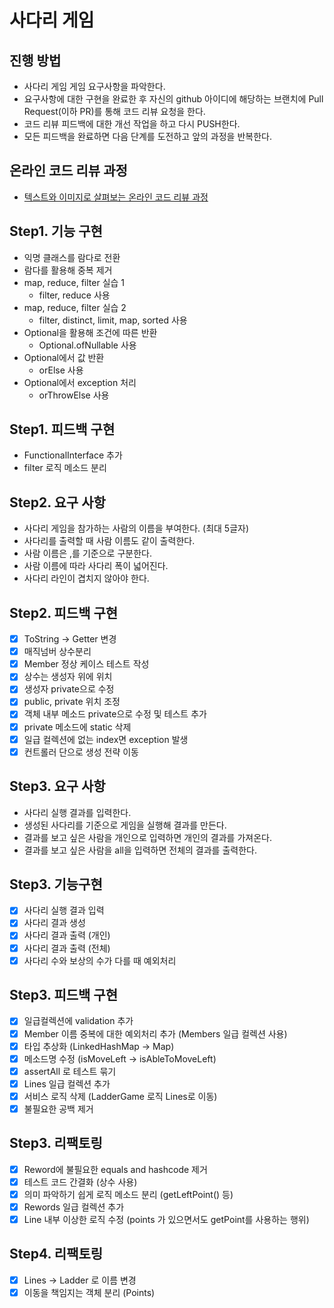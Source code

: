 # 사다리 게임

## 진행 방법

* 사다리 게임 게임 요구사항을 파악한다.
* 요구사항에 대한 구현을 완료한 후 자신의 github 아이디에 해당하는 브랜치에 Pull Request(이하 PR)를 통해 코드 리뷰 요청을 한다.
* 코드 리뷰 피드백에 대한 개선 작업을 하고 다시 PUSH한다.
* 모든 피드백을 완료하면 다음 단계를 도전하고 앞의 과정을 반복한다.

## 온라인 코드 리뷰 과정

* [텍스트와 이미지로 살펴보는 온라인 코드 리뷰 과정](https://github.com/nextstep-step/nextstep-docs/tree/master/codereview)

## Step1. 기능 구현

* 익명 클래스를 람다로 전환
* 람다를 활용해 중복 제거
* map, reduce, filter 실습 1
    * filter, reduce 사용
* map, reduce, filter 실습 2
    * filter, distinct, limit, map, sorted 사용
* Optional을 활용해 조건에 따른 반환
    * Optional.ofNullable 사용
* Optional에서 값 반환
    * orElse 사용
* Optional에서 exception 처리
    * orThrowElse 사용

## Step1. 피드백 구현

* FunctionalInterface 추가
* filter 로직 메소드 분리

## Step2. 요구 사항

* 사다리 게임을 참가하는 사람의 이름을 부여한다. (최대 5글자)
* 사다리를 출력할 때 사람 이름도 같이 출력한다.
* 사람 이름은 ,를 기준으로 구분한다.
* 사람 이름에 따라 사다리 폭이 넓어진다.
* 사다리 라인이 겹치지 않아야 한다.

## Step2. 피드백 구현

- [x] ToString -> Getter 변경
- [x] 매직넘버 상수분리
- [x] Member 정상 케이스 테스트 작성
- [x] 상수는 생성자 위에 위치
- [x] 생성자 private으로 수정
- [x] public, private 위치 조정
- [x] 객체 내부 메소드 private으로 수정 및 테스트 추가
- [X] private 메소드에 static 삭제
- [X] 일급 컬렉션에 없는 index면 exception 발생
- [X] 컨트롤러 단으로 생성 전략 이동

## Step3. 요구 사항

* 사다리 실행 결과를 입력한다.
* 생성된 사다리를 기준으로 게임을 실행해 결과를 만든다.
* 결과를 보고 싶은 사람을 개인으로 입력하면 개인의 결과를 가져온다.
* 결과를 보고 싶은 사람을 all을 입력하면 전체의 결과를 출력한다.

## Step3. 기능구현

- [X] 사다리 실행 결과 입력
- [X] 사다리 결과 생성
- [X] 사다리 결과 출력 (개인)
- [X] 사다리 결과 출력 (전체)
- [X] 사다리 수와 보상의 수가 다를 때 예외처리

## Step3. 피드백 구현

- [X] 일급컬렉션에 validation 추가
- [X] Member 이름 중복에 대한 예외처리 추가 (Members 일급 컬렉션 사용)
- [X] 타입 추상화 (LinkedHashMap -> Map)
- [X] 메소드명 수정 (isMoveLeft -> isAbleToMoveLeft)
- [X] assertAll 로 테스트 묶기
- [X] Lines 일급 컬렉션 추가
- [X] 서비스 로직 삭제 (LadderGame 로직 Lines로 이동)
- [X] 불필요한 공백 제거

## Step3. 리팩토링 

- [X] Reword에 불필요한 equals and hashcode 제거
- [X] 테스트 코드 간결화 (상수 사용)
- [X] 의미 파악하기 쉽게 로직 메소드 분리 (getLeftPoint() 등)
- [X] Rewords 일급 컬렉션 추가
- [X] Line 내부 이상한 로직 수정 (points 가 있으면서도 getPoint를 사용하는 행위)

## Step4. 리팩토링
- [X] Lines -> Ladder 로 이름 변경
- [X] 이동을 책임지는 객체 분리 (Points)